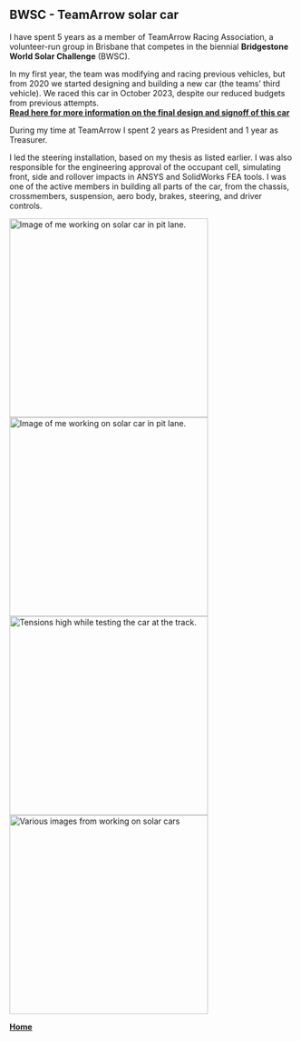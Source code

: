## BWSC - TeamArrow solar car


I have spent 5 years as a member of TeamArrow Racing Association, a volunteer-run group in Brisbane that competes in the biennial **Bridgestone World Solar Challenge** (BWSC). 
<br>

In my first year, the team was modifying and racing previous vehicles, but from 2020 we started designing and building a new car (the teams’ third vehicle). 
We raced this car in October 2023, despite our reduced budgets from previous attempts. <br>
**[Read here for more information on the final design and signoff of this car](./solar-car-certification.md)**
<br>

During my time at TeamArrow I spent 2 years as President and 1 year as Treasurer. 
<br>

I led the steering installation, based on my thesis as listed earlier. 
I was also responsible for the engineering approval of the occupant cell, simulating front, side and rollover impacts in ANSYS and SolidWorks FEA tools. 
I was one of the active members in building all parts of the car, from the chassis, crossmembers, suspension, aero body, brakes, steering, and driver controls. 
<br>


<img src="./../../imgs/BWSC_Darwin_working.jpeg" alt="Image of me working on solar car in pit lane." height="350">
<img src="./../../imgs/BWSC_Darwin_working_2.jpeg" alt="Image of me working on solar car in pit lane." height="350">
<img src="./../../imgs/BWSC_Darwin_track.jpeg" alt="Tensions high while testing the car at the track." height="350">
<img src="./../../imgs/BWSC-various.jpeg" alt="Various images from working on solar cars" height="350">


**[Home](./..)**


<link href="style.css" type="text/css" rel="stylesheet">
